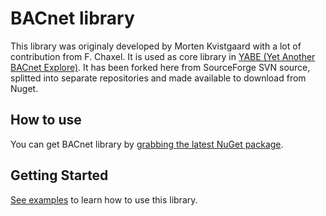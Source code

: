 # BACnet library

This library was originaly developed by Morten Kvistgaard with a lot of contribution from F. Chaxel. It is used as core library in [YABE (Yet Another BACnet Explore)](https://sourceforge.net/projects/yetanotherbacnetexplorer/). It has been forked here from SourceForge SVN source, splitted into separate repositories and made available to download from Nuget.

## How to use

You can get BACnet library by [grabbing the latest NuGet package](https://www.nuget.org/packages/BACnet).

## Getting Started

[See examples](https://github.com/ela-compil/BACnet.Examples) to learn how to use this library.